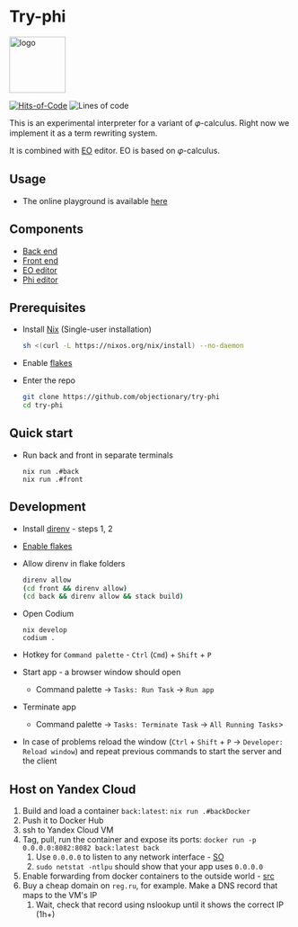 # Try-phi

<img alt="logo" src="https://www.objectionary.com/cactus.svg" height="100px" />

[![Hits-of-Code](https://hitsofcode.com/github/objectionary/try-phi?branch=main)](https://hitsofcode.com/view/github/objectionary/try-phi?branch=main)
![Lines of code](https://img.shields.io/tokei/lines/github/objectionary/try-phi?style=flat-square)

This is an experimental interpreter for a variant of 𝜑-calculus.
Right now we implement it as a term rewriting system.

It is combined with [EO](https://github.com/objectionary/eo) editor. EO is based on 𝜑-calculus.

## Usage

- The online playground is available [here](https://www.objectionary.com/try-phi/?editor=phi&snippet=%5B%0A%20%20a%20-%3E%203%2C%0A%20%20b%20-%3E%20%5E0.a%0A%5D.b)

## Components

- [Back end](./back/)
- [Front end](./front/)
- [EO editor](https://github.com/deemp/eo-editor)
- [Phi editor](https://github.com/deemp/phi-editor)

## Prerequisites

- Install [Nix](https://nixos.org/download.html) (Single-user installation)

  ```sh
  sh <(curl -L https://nixos.org/nix/install) --no-daemon
  ```

- Enable [flakes](https://nixos.wiki/wiki/Flakes#Permanent)

- Enter the repo

  ```sh
  git clone https://github.com/objectionary/try-phi
  cd try-phi
  ```

## Quick start

- Run back and front in separate terminals

  ```console
  nix run .#back
  nix run .#front
  ```

## Development

- Install [direnv](https://nix.dev/tutorials/declarative-and-reproducible-developer-environments#direnv-automatically-activating-the-environment-on-directory-change) - steps 1, 2

- [Enable flakes](https://nixos.wiki/wiki/Flakes#Enable_flakes)

- Allow direnv in flake folders

  ```sh
  direnv allow
  (cd front && direnv allow)
  (cd back && direnv allow && stack build)
  ```

- Open Codium

  ```console
  nix develop
  codium .
  ```

- Hotkey for `Command palette` - `Ctrl` (`Cmd`) + `Shift` + `P`

- Start app - a browser window should open
  - Command palette -> `Tasks: Run Task` -> `Run app`

- Terminate app
  - Command palette -> `Tasks: Terminate Task` -> `All Running Tasks`>

- In case of problems reload the window (`Ctrl` + `Shift` + `P` -> `Developer: Reload window`) and repeat previous commands to start the server and the client

## Host on Yandex Cloud

1. Build and load a container `back:latest`: `nix run .#backDocker`
1. Push it to Docker Hub
1. ssh to Yandex Cloud VM
1. Tag, pull, run the container and expose its ports: `docker run -p 0.0.0.0:8082:8082 back:latest back`
   1. Use `0.0.0.0` to listen to any network interface - [SO](https://stackoverflow.com/a/20778887)
   1. `sudo netstat -ntlpu` should show that your app uses `0.0.0.0`
1. Enable forwarding from docker containers to the outside world - [src](https://docs.docker.com/network/bridge/#enable-forwarding-from-docker-containers-to-the-outside-world)
1. Buy a cheap domain on `reg.ru`, for example. Make a DNS record that maps to the VM's IP
   1. Wait, check that record using nslookup until it shows the correct IP (1h+)
